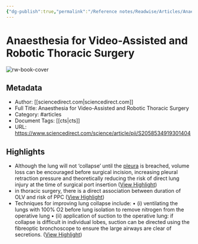 ```yaml
---
{"dg-publish":true,"permalink":"/Reference notes/Readwise/Articles/Anaesthesia for Video-Assisted and Robotic Thoracic Surgery/"}
---
```


# Anaesthesia for Video-Assisted and Robotic Thoracic Surgery

![rw-book-cover](https://ars.els-cdn.com/content/image/1-s2.0-S2058534919X00116-cov150h.gif)

## Metadata
- Author: [[sciencedirect.com\|sciencedirect.com]]
- Full Title: Anaesthesia for Video-Assisted and Robotic Thoracic Surgery
- Category: #articles
- Document Tags: [[cts\|cts]] 
- URL: https://www.sciencedirect.com/science/article/pii/S2058534919301404

## Highlights
- Although the lung will not ‘collapse’ until the [pleura](https://www.sciencedirect.com/topics/medicine-and-dentistry/visceral-pleura) is breached, volume loss can be encouraged before surgical incision, increasing pleural retraction pressure and theoretically reducing the risk of direct lung injury at the time of surgical port insertion ([View Highlight](https://read.readwise.io/read/01gx464jwxqx8ykw4e01qd8bmf))
- in thoracic surgery, there is a direct association between duration of OLV and risk of PPC ([View Highlight](https://read.readwise.io/read/01gx46596fy5a7wq7g450k60rs))
- Techniques for improving lung collapse include:
  • (i)
  ventilating the lungs with 100% O2 before lung isolation to remove nitrogen from the operative lung
  • (ii)
  application of suction to the operative lung: if collapse is difficult in individual lobes, suction can be directed using the fibreoptic bronchoscope to ensure the large airways are clear of secretions. ([View Highlight](https://read.readwise.io/read/01gx466eztft3em9wr1acy91y4))
